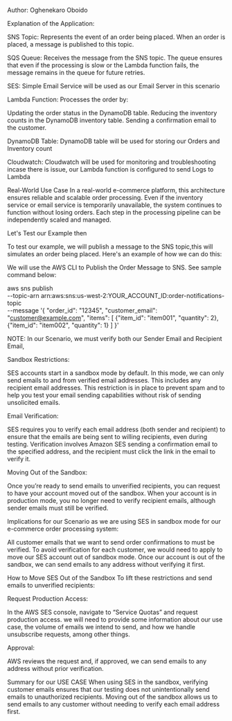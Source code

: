 Author: Oghenekaro Oboido


Explanation of the Application:

SNS Topic: Represents the event of an order being placed. When an order is placed, a message is published to this topic.

SQS Queue: Receives the message from the SNS topic. The queue ensures that even if the processing is slow or the Lambda function fails, the message remains in the queue for future retries.

SES: Simple Email Service will be used as our Email Server in this scenario

Lambda Function: Processes the order by:

Updating the order status in the DynamoDB table.
Reducing the inventory counts in the DynamoDB inventory table.
Sending a confirmation email to the customer.

DynamoDB Table: DynamoDB table will be used for storing our Orders and Inventory count

Cloudwatch: Cloudwatch will be used for monitoring and troubleshooting incase there is issue, our Lambda function is configured to send Logs to Lambda

Real-World Use Case
In a real-world e-commerce platform, this architecture ensures reliable and scalable order processing. Even if the inventory service or email service is temporarily unavailable, the system continues to function without losing orders. Each step in the processing pipeline can be independently scaled and managed.


Let's Test our Example then

To test our example, we will publish a message to the SNS topic,this will simulates an order being placed. Here's an example of how we can do this:

We will use the AWS CLI to Publish the Order Message to SNS. See sample command below:

aws sns publish \
    --topic-arn arn:aws:sns:us-west-2:YOUR_ACCOUNT_ID:order-notifications-topic \
    --message '{
        "order_id": "12345",
        "customer_email": "customer@example.com",
        "items": [
            {"item_id": "item001", "quantity": 2},
            {"item_id": "item002", "quantity": 1}
        ]
    }'



NOTE: In our Scenario, we must verify both our Sender Email and Recipient Email,


Sandbox Restrictions:

SES accounts start in a sandbox mode by default. In this mode, we can only send emails to and from verified email addresses. This includes any recipient email addresses.
This restriction is in place to prevent spam and to help you test your email sending capabilities without risk of sending unsolicited emails.


Email Verification:

SES requires you to verify each email address (both sender and recipient) to ensure that the emails are being sent to willing recipients, even during testing.
Verification involves Amazon SES sending a confirmation email to the specified address, and the recipient must click the link in the email to verify it.


Moving Out of the Sandbox:

Once you’re ready to send emails to unverified recipients, you can request to have your account moved out of the sandbox. When your account is in production mode, you no longer need to verify recipient emails, although sender emails must still be verified.

Implications for our Scenario
as we are using SES in sandbox mode for our e-commerce order processing system:

All customer emails that we want to send order confirmations to must be verified.
To avoid verification for each customer, we would need to apply to move our SES account out of sandbox mode. Once our account is out of the sandbox, we can send emails to any address without verifying it first.


How to Move SES Out of the Sandbox
To lift these restrictions and send emails to unverified recipients:

Request Production Access:

In the AWS SES console, navigate to “Service Quotas” and request production access.
we will need to provide some information about our use case, the volume of emails we intend to send, and how we handle unsubscribe requests, among other things.


Approval:

AWS reviews the request and, if approved, we can send emails to any address without prior verification.

Summary for our USE CASE
When using SES in the sandbox, verifying customer emails ensures that our testing does not unintentionally send emails to unauthorized recipients. Moving out of the sandbox allows us to send emails to any customer without needing to verify each email address first.

